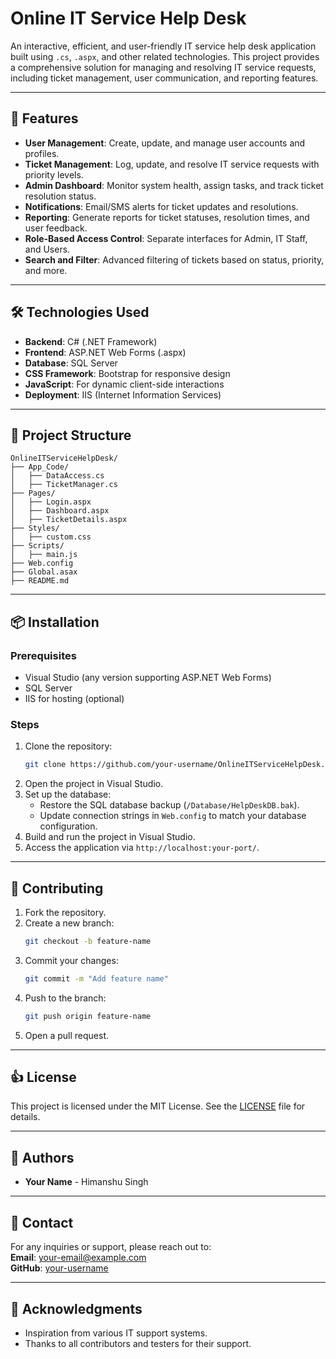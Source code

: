 # Online IT Service Help Desk

An interactive, efficient, and user-friendly IT service help desk application built using `.cs`, `.aspx`, and other related technologies. This project provides a comprehensive solution for managing and resolving IT service requests, including ticket management, user communication, and reporting features.

---

## 🚀 Features

- **User Management**: Create, update, and manage user accounts and profiles.
- **Ticket Management**: Log, update, and resolve IT service requests with priority levels.
- **Admin Dashboard**: Monitor system health, assign tasks, and track ticket resolution status.
- **Notifications**: Email/SMS alerts for ticket updates and resolutions.
- **Reporting**: Generate reports for ticket statuses, resolution times, and user feedback.
- **Role-Based Access Control**: Separate interfaces for Admin, IT Staff, and Users.
- **Search and Filter**: Advanced filtering of tickets based on status, priority, and more.

---

## 🛠️ Technologies Used

- **Backend**: C# (.NET Framework)
- **Frontend**: ASP.NET Web Forms (.aspx)
- **Database**: SQL Server
- **CSS Framework**: Bootstrap for responsive design
- **JavaScript**: For dynamic client-side interactions
- **Deployment**: IIS (Internet Information Services)

---

## 📂 Project Structure

```plaintext
OnlineITServiceHelpDesk/
├── App_Code/
│   ├── DataAccess.cs
│   ├── TicketManager.cs
├── Pages/
│   ├── Login.aspx
│   ├── Dashboard.aspx
│   ├── TicketDetails.aspx
├── Styles/
│   ├── custom.css
├── Scripts/
│   ├── main.js
├── Web.config
├── Global.asax
├── README.md
```

---

## 📦 Installation

### Prerequisites
- Visual Studio (any version supporting ASP.NET Web Forms)
- SQL Server
- IIS for hosting (optional)

### Steps
1. Clone the repository:
   ```bash
   git clone https://github.com/your-username/OnlineITServiceHelpDesk.git
   ```
2. Open the project in Visual Studio.
3. Set up the database:
   - Restore the SQL database backup (`/Database/HelpDeskDB.bak`).
   - Update connection strings in `Web.config` to match your database configuration.
4. Build and run the project in Visual Studio.
5. Access the application via `http://localhost:your-port/`.

---

## 🤝 Contributing

1. Fork the repository.
2. Create a new branch:
   ```bash
   git checkout -b feature-name
   ```
3. Commit your changes:
   ```bash
   git commit -m "Add feature name"
   ```
4. Push to the branch:
   ```bash
   git push origin feature-name
   ```
5. Open a pull request.

---

## 👍 License

This project is licensed under the MIT License. See the [LICENSE](LICENSE) file for details.

---

## 👥 Authors

- **Your Name** - Himanshu Singh

---

## 📧 Contact

For any inquiries or support, please reach out to:  
**Email**: [your-email@example.com](mailto:your-email@example.com)  
**GitHub**: [your-username](https://github.com/your-username)

---

## 🎉 Acknowledgments

- Inspiration from various IT support systems.
- Thanks to all contributors and testers for their support.

